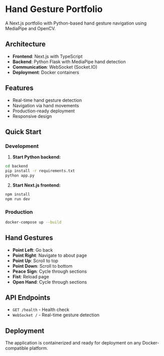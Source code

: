 # Hand Gesture Portfolio

A Next.js portfolio with Python-based hand gesture navigation using MediaPipe and OpenCV.

## Architecture

- **Frontend**: Next.js with TypeScript
- **Backend**: Python Flask with MediaPipe hand detection
- **Communication**: WebSocket (Socket.IO)
- **Deployment**: Docker containers

## Features

- Real-time hand gesture detection
- Navigation via hand movements
- Production-ready deployment
- Responsive design

## Quick Start

### Development

1. **Start Python backend:**
```bash
cd backend
pip install -r requirements.txt
python app.py
```

2. **Start Next.js frontend:**
```bash
npm install
npm run dev
```

### Production

```bash
docker-compose up --build
```

## Hand Gestures

- **Point Left**: Go back
- **Point Right**: Navigate to about page
- **Point Up**: Scroll to top
- **Point Down**: Scroll to bottom
- **Peace Sign**: Cycle through sections
- **Fist**: Reload page
- **Open Hand**: Cycle through sections

## API Endpoints

- `GET /health` - Health check
- `WebSocket /` - Real-time gesture detection

## Deployment

The application is containerized and ready for deployment on any Docker-compatible platform.